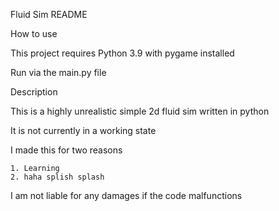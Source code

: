 Fluid Sim README

How to use


  This project requires Python 3.9 with pygame installed
  
  Run via the main.py file

Description


  This is a highly unrealistic simple 2d fluid sim written in python
  
  It is not currently in a working state
  
  I made this for two reasons
  
    1. Learning
    2. haha splish splash
  
I am not liable for any damages if the code malfunctions
